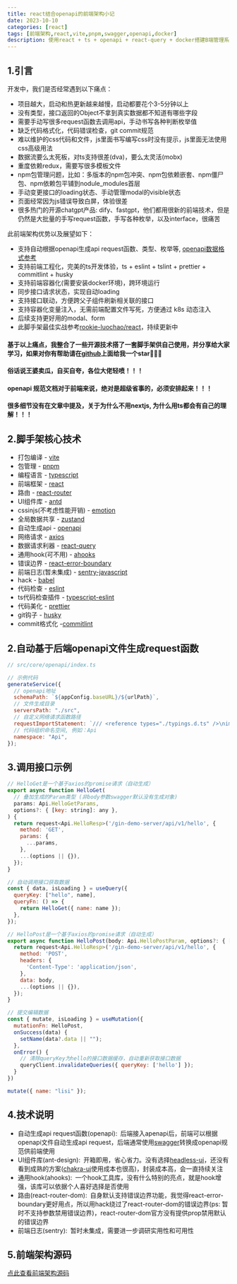 ```yaml
---
title: react结合openapi的前端架构小记
date: 2023-10-10
categories: [react]
tags: [前端架构,react,vite,pnpm,swagger,openapi,docker]
description: 使用react + ts + openapi + react-query + docker搭建B端管理系统，h5前端架构的一些尝试和记录
---
```


## 1.引言
开发中，我们是否经常遇到以下痛点：
* 项目越大，启动和热更新越来越慢，启动都要花个3-5分钟以上
* 没有类型，接口返回的Object不拿到真实数据都不知道有哪些字段
* 需要手动写很多request函数去调用api，手动书写各种判断枚举值
* 缺乏代码格式化，代码错误检查，git commit规范
* 难以维护的css代码和文件，js里面书写编写css时没有提示，js里面无法使用css高级用法
* 数据流要么太死板，对ts支持很差(dva)，要么太灵活(mobx)
* 重度依赖redux，需要写很多模板文件
* npm包管理问题，比如：多版本的npm包冲突、npm包依赖嵌套、npm僵尸包、npm依赖包平铺到nodule_modules首层
* 手动变更接口的loading状态、手动管理modal的visible状态
* 页面经常因为js错误导致白屏，体验很差
* 很多热门的开源chatgpt产品: dify、fastgpt，他们都用很新的前端技术，但是仍然是大批量的手写request函数，手写各种枚举，以及interface，很痛苦

此前端架构优势以及展望如下：
* 支持自动根据openapi生成api request函数、类型、枚举等, [openapi数据格式参考](https://srv-demo-docker.onrender.com/openapi)
* 支持前端工程化，完美的ts开发体验，ts + eslint + tslint + prettier + commitlint + husky
* 支持前端容器化(需要安装docker环境)，跨环境运行
* 同步接口请求状态，实现自动loading
* 支持接口联动，方便跨父子组件刷新相关联的接口
* 支持容器化变量注入，无需前端配置文件写死，方便通过 k8s 动态注入
* 后续支持更好用的modal、form
* 此脚手架最佳实战参考[rookie-luochao/react](https://github.com/rookie-luochao/react)，持续更新中

#### 基于以上痛点，我整合了一些开源技术搭了一套脚手架供自己使用，并分享给大家学习，如果对你有帮助请在[github](https://github.com/rookie-luochao/create-vite-app-cli)上面给我一个star🙏🙏🙏
#### 俗话说王婆卖瓜，自买自夸，各位大佬轻喷！！！
#### openapi 规范文档对于前端来说，绝对是超级省事的，必须安排起来！！！
#### 很多细节没有在文章中提及，关于为什么不用nextjs, 为什么用ts都会有自己的理解！！！

## 2.脚手架核心技术
* 打包编译 - [vite](https://github.com/vitejs/vite)
* 包管理 - [pnpm](https://github.com/pnpm/pnpm)
* 编程语言 - [typescript](https://github.com/microsoft/TypeScript)
* 前端框架 - [react](https://github.com/facebook/react)
* 路由 - [react-router](https://github.com/remix-run/react-router)
* UI组件库 - [antd](https://github.com/ant-design/ant-design)
* cssinjs(不考虑性能开销) - [emotion](https://github.com/emotion-js/emotion)
* 全局数据共享 - [zustand](https://github.com/pmndrs/zustand)
* 自动生成api - [openapi](https://github.com/chenshuai2144/openapi2typescript)
* 网络请求 - [axios](https://github.com/axios/axios)
* 数据请求利器 - [react-query](https://github.com/TanStack/query)
* 通用hook(可不用) - [ahooks](https://github.com/alibaba/hooks)
* 错误边界 - [react-error-boundary](https://github.com/bvaughn/react-error-boundary)
* 前端日志(暂未集成) - [sentry-javascript](https://github.com/getsentry/sentry-javascript)
* hack - [babel](https://github.com/babel/babel)
* 代码检查 - [eslint](https://github.com/eslint/eslint)
* ts代码检查插件 - [typescript-eslint](https://github.com/typescript-eslint/typescript-eslint)
* 代码美化 - [prettier](https://github.com/prettier/prettier)
* git钩子 - [husky](https://github.com/typicode/husky)
* commit格式化 -[commitlint](https://github.com/conventional-changelog/commitlint)

## 2.自动基于后端openapi文件生成request函数
```js
// src/core/openapi/index.ts

// 示例代码
generateService({
  // openapi地址
  schemaPath: `${appConfig.baseURL}/${urlPath}`,
  // 文件生成目录
  serversPath: "./src",
  // 自定义网络请求函数路径
  requestImportStatement: `/// <reference types="./typings.d.ts" />\nimport request from "@request"`,
  // 代码组织命名空间, 例如：Api
  namespace: "Api",
});
```

## 3.调用接口示例

```js
// HelloGet是一个基于axios的promise请求（自动生成）
export async function HelloGet(
  // 叠加生成的Param类型 (非body参数swagger默认没有生成对象)
  params: Api.HelloGetParams,
  options?: { [key: string]: any },
) {
  return request<Api.HelloResp>('/gin-demo-server/api/v1/hello', {
    method: 'GET',
    params: {
      ...params,
    },
    ...(options || {}),
  });
}

// 自动调用接口获取数据
const { data, isLoading } = useQuery({
  queryKey: ["hello", name],
  queryFn: () => {
    return HelloGet({ name: name });
  },
});

// HelloPost是一个基于axios的promise请求（自动生成）
export async function HelloPost(body: Api.HelloPostParam, options?: { [key: string]: any }) {
  return request<Api.HelloResp>('/gin-demo-server/api/v1/hello', {
    method: 'POST',
    headers: {
      'Content-Type': 'application/json',
    },
    data: body,
    ...(options || {}),
  });
}

// 提交编辑数据
const { mutate, isLoading } = useMutation({
  mutationFn: HelloPost,
  onSuccess(data) {
    setName(data?.data || "");
  },
  onError() {
    // 清除queryKey为hello的接口数据缓存，自动重新获取接口数据
    queryClient.invalidateQueries({ queryKey: ['hello'] });
  }
})

mutate({ name: "lisi" });
```

## 4.技术说明
* 自动生成api request函数(openapi):&ensp;后端接入apenapi后，前端可以根据openapi文件自动生成api request，后端通常使用[swagger](https://swagger.io)转换成openapi规范供前端使用
* UI组件库(ant-design):&ensp;开箱即用，省心省力。没有选择[headless-ui](https://headlessui.com)，还没有看到成熟的方案([chakra-ui](https://chakra-ui.com)使用成本也很高)，封装成本高，会一直持续关注
* 通用hook(ahooks):&ensp;一个hook工具库，没有什么特别的亮点，就是hook增强，该库可以依据个人喜好选择是否使用
* 路由(react-router-dom):&ensp;自身默认支持错误边界功能，我觉得react-error-boundary更好用点，所以用hack绕过了react-router-dom的错误边界(ps: 暂时不支持参数禁用错误边界)，react-router-dom官方没有提供prop禁用默认的错误边界
* 前端日志(sentry):&ensp;暂时未集成，需要进一步调研实用性和可用性

## 5.前端架构源码
[点此查看前端架构源码](https://github.com/rookie-luochao/create-vite-app-cli)